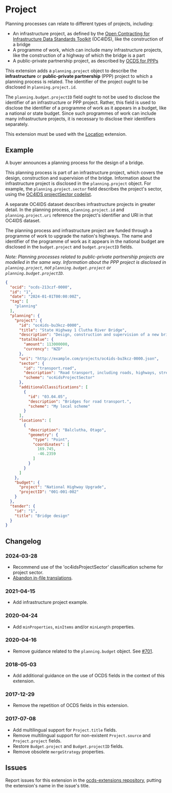 # Project

Planning processes can relate to different types of projects, including:

- An infrastructure project, as defined by the [Open Contracting for Infrastructure Data Standards Toolkit](https://standard.open-contracting.org/infrastructure/latest/en/projects/#what-is-a-project) (OC4IDS), like the construction of a bridge
- A programme of work, which can include many infrastructure projects, like the construction of a highway of which the bridge is a part
- A public-private partnership project, as described by [OCDS for PPPs](https://standard.open-contracting.org/profiles/ppp/latest/en/)

This extension adds a `planning.project` object to describe the **infrastructure** or **public-private partnership** (PPP) project to which a planning process is related. The identifier of the project ought to be disclosed in `planning.project.id`.

The `planning.budget.projectID` field ought to not be used to disclose the identifier of an infrastructure or PPP project. Rather, this field is used to disclose the identifier of a programme of work as it appears in a budget, like a national or state budget. Since such programmes of work can include many infrastructure projects, it is necessary to disclose their identifiers separately.

This extension must be used with the [Location](https://extensions.open-contracting.org/en/extensions/location/master/) extension.

## Example

A buyer announces a planning process for the design of a bridge.

This planning process is part of an infrastructure project, which covers the design, construction and supervision of the bridge. Information about the infrastructure project is disclosed in the `planning.project` object. For example, the `planning.project.sector` field describes the project's sector, using the [OC4IDS projectSector codelist](https://standard.open-contracting.org/infrastructure/latest/en/reference/codelists/#projectsector).

A separate OC4IDS dataset describes infrastructure projects in greater detail. In the planning process, `planning.project.id` and `planning.project.uri` reference the project's identifier and URI in that OC4IDS dataset.

The planning process and infrastructure project are funded through a programme of work to upgrade the nation's highways. The name and identifier of the programme of work as it appears in the national budget are disclosed in the `budget.project` and `budget.projectID` fields.

*Note: Planning processes related to public-private partnership projects are modelled in the same way. Information about the PPP project is disclosed in `planning.project`, not `planning.budget.project` or `planning.budget.projectID`.*

```json
{
  "ocid": "ocds-213czf-0000",
  "id": "1",
  "date": "2024-01-01T00:00:00Z",
  "tag": [
    "planning"
  ],
  "planning": {
    "project": {
      "id": "oc4ids-bu3kcz-0000",
      "title": "State Highway 1 Clutha River Bridge",
      "description": "Design, construction and supervision of a new bridge crossing for State Highway 1 over the Clutha River.",
      "totalValue": {
        "amount": 113000000,
        "currency": "NZD"
      },
      "uri": "http://example.com/projects/oc4ids-bu3kcz-0000.json",
      "sector": {
        "id": "transport.road",
        "description": "Road transport, including roads, highways, streets, tunnels and bridges.",
        "scheme": "oc4idsProjectSector"
      },
      "additionalClassifications": [
        {
          "id": "03.04.05",
          "description": "Bridges for road transport.",
          "scheme": "My local scheme"
        }
      ],
      "locations": [
        {
          "description": "Balclutha, Otago",
          "geometry": {
            "type": "Point",
            "coordinates": [
              169.745,
              -46.2359
            ]
          }
        }
      ]
    },
    "budget": {
      "project": "National Highway Upgrade",
      "projectID": "001-001-002"
    }
  },
  "tender": {
    "id": "1",
    "title": "Bridge design"
  }
}
```

## Changelog

### 2024-03-28

- Recommend use of the 'oc4idsProjectSector' classification scheme for project sector.
- [Abandon in-file translations](https://github.com/open-contracting/standard/pull/1665).

### 2021-04-15

- Add infrastructure project example.

### 2020-04-24

- Add `minProperties`, `minItems` and/or `minLength` properties.

### 2020-04-16

- Remove guidance related to the `planning.budget` object. See [#701](https://github.com/open-contracting/standard/issues/701).

### 2018-05-03

- Add additional guidance on the use of OCDS fields in the context of this extension.

### 2017-12-29

- Remove the repetition of OCDS fields in this extension.

### 2017-07-08

- Add multilingual support for `Project.title` fields.
- Remove multilingual support for non-existent `Project.source` and `Project.project` fields.
- Restore `Budget.project` and `Budget.projectID` fields.
- Remove obsolete `mergeStrategy` properties.

## Issues

Report issues for this extension in the [ocds-extensions repository](https://github.com/open-contracting/ocds-extensions/issues), putting the extension's name in the issue's title.
